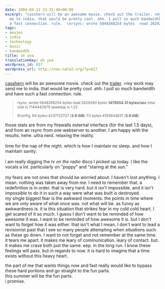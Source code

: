 ```yaml
---
date: 2004-04-12 23:31:49+00:00
excerpt: "casshern will be an awesome movie. check out the trailer. >my work may send
  me to india. that would be pretty cool. ahh. I pull so much bandwidth and have such
  a fast connection. rule.  \nrsync: wrote 5848268254 bytes  read 2629260 bytes  1479554.31..."
tags:
- movies
- india
- technology
- music
- bandwidth
title: oh yea
translationKey: oh yea
wordpress_id: 817
wordpress_url: http://new.nata2.org/?p=817
---
```


<a href="http://www.casshern.com/">casshern</a> will be an awesome movie. check out the <a href="http://www.universe.tv/projects/project.c/home.qualify/qualify.trailer.php">trailer</a>. >my work may send me to india. that would be pretty cool. ahh. I pull so much bandwidth and have such a fast connection. rule.  <blockquote><small>
rsync: wrote 5848268254 bytes  read 2629260 bytes  <b>1479554.31 bytes/sec</b> total size is 7144442879  speedup is 1.22<br/><br/>
ifconfig: RX bytes:4237122737 (<b>3.9 GiB</b>)  TX bytes:4193643831 (<b>3.9 GiB</b>)</small></blockquote>those stats are from my firewalls external interface (for the last 1.5 days), and from an rsync from one webserver to another. I am happy with the results. hehe. ultra nerd. relaxing the reality. <br/><br/>time for the nap of the night. which is how I maintain no sleep. and how I maintain sanity. <br/><br/>i am really digging the <i>tv on the radio</i> discs I picked up today. I like the vocals a lot. particularly on "poppy" and "staring at the sun." <br/><br/>my fears are not ones that should be worried about. I haven't lost anything. I mean. nothing was taken away from me. I need to remember that. a redefinition is in order. that is very hard. but it isn't impossible. and it isn't impossible to do it in such a way were what was built is destroyed. <br/>my single biggest fear is the awkward moments. the points in time where we are only aware of what once was. not what will be. as funny as awkwardness is. it is this situation that strikes fear in my cold cold heart. I get scared of it so much. I guess I don't want to be reminded of how awesome it was. I want to be reminded of how awesome it is. but I don't want to forget how it was either. that isn't what I mean. I don't want to lead a revisionist past that I see so many people attempting when situations such as these go down. I want to not forget and not remember at the same time. it tears me apart. it makes me leary of communication. leary of contact. but. it makes me crave both just the same. eep. in the long run. I know these feelings will pass. but in regards to now. it is hard to imagine that a time exists without this heavy heart. <br/>

the part of me that wants things now and fast really would like to bypass these hard portions and go straight to the fun parts. <br/>this summer will be the fun parts. <br/>i promise.